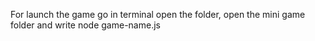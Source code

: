 For launch the game go in terminal open the folder, open the mini game folder and write node game-name.js
